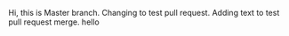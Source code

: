Hi, this is Master branch.
Changing to test pull request.
Adding text to test pull request merge.
hello